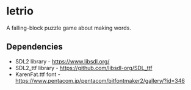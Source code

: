 # letrio
A falling-block puzzle game about making words.
## Dependencies
- SDL2 library - https://www.libsdl.org/
- SDL2_ttf library - https://github.com/libsdl-org/SDL_ttf
- KarenFat.ttf font - https://www.pentacom.jp/pentacom/bitfontmaker2/gallery/?id=346